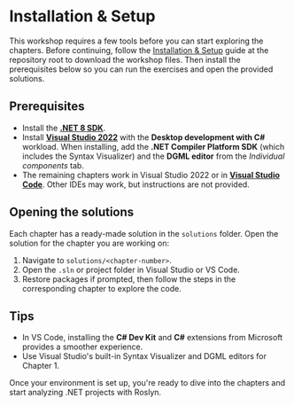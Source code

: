 # Installation & Setup

This workshop requires a few tools before you can start exploring the chapters.
Before continuing, follow the [Installation & Setup](../../INSTALLATION.md) guide at the repository root to download the workshop files. Then install the prerequisites below so you can run the exercises and open the provided solutions.

## Prerequisites

- Install the [**.NET 8 SDK**](https://dotnet.microsoft.com/download/dotnet/8.0).
- Install [**Visual Studio 2022**](https://visualstudio.microsoft.com/vs/) with the **Desktop development with C#** workload. When installing, add the **.NET Compiler Platform SDK** (which includes the Syntax Visualizer) and the **DGML editor** from the *Individual components* tab.
- The remaining chapters work in Visual Studio 2022 or in [**Visual Studio Code**](https://code.visualstudio.com/). Other IDEs may work, but instructions are not provided.


## Opening the solutions

Each chapter has a ready-made solution in the `solutions` folder. Open the solution for the chapter you are working on:

1. Navigate to `solutions/<chapter-number>`.
2. Open the `.sln` or project folder in Visual Studio or VS Code.
3. Restore packages if prompted, then follow the steps in the corresponding chapter to explore the code.

## Tips

- In VS Code, installing the **C# Dev Kit** and **C#** extensions from Microsoft provides a smoother experience.
- Use Visual Studio's built-in Syntax Visualizer and DGML editors for Chapter&nbsp;1.

Once your environment is set up, you're ready to dive into the chapters and start analyzing .NET projects with Roslyn.
